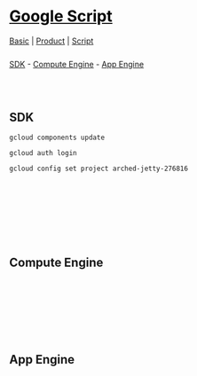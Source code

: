 <style>
.md0{margin-top: 150px;}
.md1{margin-top: 75px;}
.md2{margin-top: 50px;}
.md3{margin-top: 25px;}
.md4{margin-top: 10px;}
.tbl1 td#header{background-color: D1ECCF}
.tbl1 tr#header{background-color: D1ECCF}
</style>


# [<span style="color:black;">Google Script</span>](Google.md)
[Basic](Google-Basic.md) | 
[Product](Google-Product.md) | 
[Script](Google-Script.md)


<div class="md3"></div>
<a href="#SDK" >SDK</a> - 
<a href="#compute-engine" >Compute Engine</a> - 
<a href="#app-engine">App Engine</a>






<div class="md1"></div>

## SDK

    gcloud components update

    gcloud auth login

    gcloud config set project arched-jetty-276816






<div class="md0"></div>

## Compute Engine







<div class="md0"></div>

## App Engine